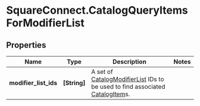 # SquareConnect.CatalogQueryItemsForModifierList

## Properties
Name | Type | Description | Notes
------------ | ------------- | ------------- | -------------
**modifier_list_ids** | **[String]** | A set of [CatalogModifierList](#type-catalogmodifierlist) IDs to be used to find associated [CatalogItem](#type-catalogitem)s. | 


